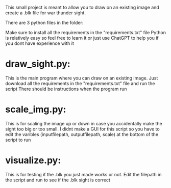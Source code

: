 This small project is meant to allow you to draw on an existing image and create a .blk file for war thunder sight.

There are 3 python files in the folder:

Make sure to install all the requirements in the "requirements.txt" file
Python is relatively easy so feel free to learn it or just use ChatGPT to help you if you dont have experience with it

# draw_sight.py:
This is the main program where you can draw on an existing image. Just download all the requirements in the "requirements.txt" file and run the script
There should be instructions when the program run

# scale_img.py:
This is for scaling the image up or down in case you accidentally make the sight too big or too small. I didnt make a GUI for this script so you
have to edit the varibles (inputfilepath, outputfilepath, scale) at the bottom of the script to run

# visualize.py:
This is for testing if the .blk you just made works or not. Edit the filepath in the script and run to see if the .blk sight is correct